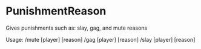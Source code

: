 # PunishmentReason
Gives punishments such as: slay, gag, and mute reasons


Usage: /mute [player] [reason]
       /gag [player] [reason]
       /slay [player] [reason]
